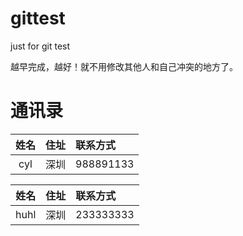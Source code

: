 # gittest
just for git test

越早完成，越好！就不用修改其他人和自己冲突的地方了。

# 通讯录


|姓名|住址|联系方式|
|:-:|:-|:----|
|cyl|深圳|988891133|

|姓名|住址|联系方式|
|:-:|:-|:----|
|huhl|深圳|233333333|


